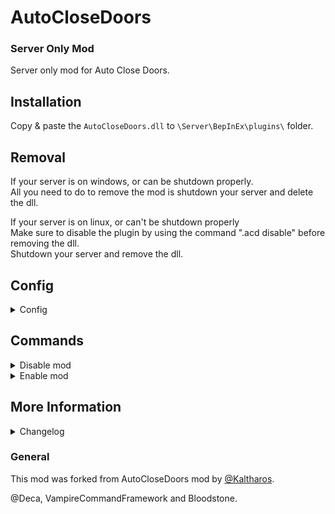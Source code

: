 # AutoCloseDoors
### Server Only Mod
Server only mod for Auto Close Doors.

## Installation
Copy & paste the `AutoCloseDoors.dll` to `\Server\BepInEx\plugins\` folder.

## Removal
If your server is on windows, or can be shutdown properly.\
All you need to do to remove the mod is shutdown your server and delete the dll.

If your server is on linux, or can't be shutdown properly\
Make sure to disable the plugin by using the command ".acd disable" before removing the dll.\
Shutdown your server and remove the dll.

## Config
<details>
<summary>Config</summary>

- `Enable Auto Close Doors` [default `true`]\
Switch on/off auto close for doors.
- `Auto Close Timer` [default `2.0`]\
How many second(s) to wait before door is automatically closed.
- `Always Auto Close Doors` [default `false`]\
When this is set to false, doors will not automatically close if castle is decaying, under attack, or being sieged.

</details>

## Commands

<details>
<summary>Disable mod</summary>
`.acd disable`\
Revert all doors in the game world to not close automatically (admin only).
</details>

<details>
<summary>Enable mod</summary>
`.acd enable`\
Enable the mod to close the doors after X seconds (admin only).
</details>

## More Information
<details>
<summary>Changelog</summary>

`2.0.0`
- Initial Release for 1.0

</details>

### General

This mod was forked from AutoCloseDoors mod by [@Kaltharos](https://github.com/Kaltharos/AutoCloseDoors/tree/master).

@Deca, VampireCommandFramework and Bloodstone.

</details>